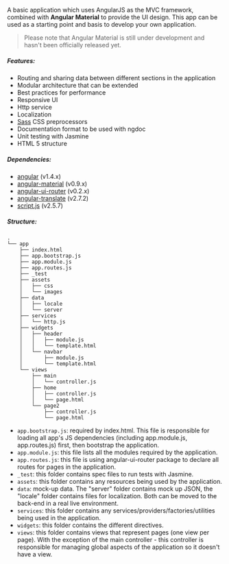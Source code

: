 A basic application which uses AngularJS as the MVC framework, combined with **Angular Material** to provide the UI design. This app can be used as a starting point and basis to develop your own application.

> Please note that Angular Material is still under development and hasn't been officially released yet.


##### Features:
- Routing and sharing data between different sections in the application
- Modular architecture that can be extended
- Best practices for performance
- Responsive UI
- Http service
- Localization
- <a href="http://sass-lang.com/">Sass</a> CSS preprocessors
- Documentation format to be used with ngdoc
- Unit testing with Jasmine
- HTML 5 structure



##### Dependencies:
- <a href="https://angularjs.org/">angular</a> (v1.4.x)
- <a href="https://github.com/angular/material">angular-material</a> (v0.9.x)
- <a href="https://github.com/angular-ui/ui-router">angular-ui-router</a> (v0.2.x)
- <a href="https://github.com/angular-translate/angular-translate">angular-translate</a> (v2.7.2)
- <a href="https://github.com/ded/script.js/">script.js</a> (v2.5.7)
 


##### Structure:

```
.
└── app
    ├── index.html
    ├── app.bootstrap.js
    ├── app.module.js
    ├── app.routes.js
    ├── _test
    ├── assets
    │   ├── css
    │   └── images
    ├── data
    │   ├── locale
    │   └── server
    ├── services
    │   └── http.js
    ├── widgets
    │   ├── header
    │   │   ├── module.js
    │   │   └── template.html
    │   └── navbar
    │       ├── module.js
    │       └── template.html
    └── views
        ├── main
        │   └── controller.js
        ├── home
        │   ├── controller.js
        │   └── page.html
        └── page2
            ├── controller.js
            └── page.html
```

- `app.bootstrap.js`: required by index.html. This file is responsible for loading all app's JS dependencies (including app.module.js, app.routes.js) first, then bootstrap the application.
- `app.module.js`: this file lists all the modules required by the application.
- `app.routes.js`: this file is using angular-ui-router package to declare all routes for pages in the application.
- `_test`: this folder contains spec files to run tests with Jasmine.
- `assets`:  this folder contains any resources being used by the application.
- `data`: mock-up data. The "server" folder contains mock up JSON, the "locale" folder contains files for localization. Both can be moved to the back-end in a real live environment.
- `services`: this folder contains any services/providers/factories/utilities being used in the application.
- `widgets`: this folder contains the different directives.
- `views`: this folder contains views that represent pages (one view per page). With the exception of the main controller - this controller is responsible for managing global aspects of the application so it doesn't have a view.




